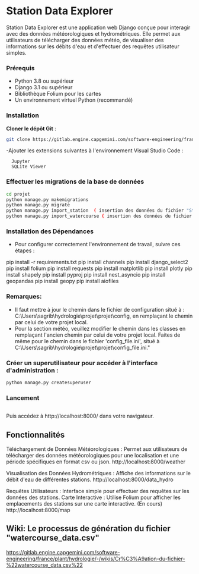 # Station Data Explorer
Station Data Explorer est une application web Django conçue pour interagir avec des données météorologiques et hydrométriques. Elle permet aux utilisateurs de télécharger des données météo, de visualiser des informations sur les débits d'eau et d'effectuer des requêtes utilisateur simples.

### Prérequis
- Python 3.8 ou supérieur
- Django 3.1 ou supérieur
- Bibliothèque Folium pour les cartes
- Un environnement virtuel Python (recommandé)

### Installation
**Cloner le dépôt Git** :
   ```bash
   git clone https://gitlab.engine.capgemini.com/software-engineering/france/plant/hydrologie.git
   ```
   -Ajouter les extensions suivantes à  l'environnement Visual Studio Code :

      Jupyter
      SQLite Viewer

### Effectuer les migrations de la base de données 
```bash
cd projet
python manage.py makemigrations
python manage.py migrate
python manage.py import_station  ( insertion des données du fichier "Stations.csv" en base de données)
python manage.py import_watercourse ( insertion des données du fichier "watercourse_data.csv" en base de données)

```
### Installation des Dépendances
- Pour configurer correctement l'environnement de travail, suivre ces étapes :

pip install -r requirements.txt
pip install channels
pip install django_select2
pip install folium
pip install requests
pip install matplotlib
pip install plotly
pip install shapely
pip install pyproj
pip install nest_asyncio
pip install geopandas
pip install geopy
pip install aiofiles



### Remarques:
- Il faut mettre à jour le chemin dans le fichier de configuration situé à : C:\Users\sagrib\hydrologie\projet\projet\config, en remplaçant le chemin par celui de votre projet local.
- Pour la section météo, veuillez modifier le chemin dans les classes en remplaçant l'ancien chemin par celui de votre projet local. Faites de même pour le chemin dans le fichier 'config_file.ini', situé à C:\Users\sagrib\hydrologie\projet\projet\config_file.ini."


### Créer un superutilisateur pour accéder à l'interface d'administration :
```bash
python manage.py createsuperuser
```
### Lancement
```bash
```

Puis accédez à http://localhost:8000/ dans votre navigateur.

## Fonctionnalités

Téléchargement de Données Météorologiques : Permet aux utilisateurs de télécharger des données météorologiques pour une localisation et une période spécifiques en format csv ou json.
http://localhost:8000/weather 

Visualisation des Données Hydrométriques : Affiche des informations sur le débit d'eau de différentes stations.
http://localhost:8000/data_hydro

Requêtes Utilisateurs : Interface simple pour effectuer des requêtes sur les données des stations. Carte Interactive : Utilise Folium pour afficher les emplacements des stations sur une carte interactive. (En cours)
http://localhost:8000/map

## Wiki: Le processus de génération du fichier "watercourse_data.csv"
https://gitlab.engine.capgemini.com/software-engineering/france/plant/hydrologie/-/wikis/Cr%C3%A9ation-du-fichier-%22watercourse_data.csv%22